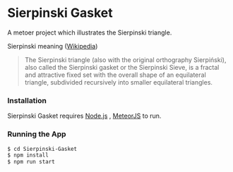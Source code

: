 # Sierpinski Gasket

A metoer project which illustrates the Sierpinski triangle.

Sierpinski meaning ([Wikipedia](https://en.wikipedia.org/wiki/Sierpinski_triangle))

> The Sierpinski triangle (also with the original orthography Sierpiński), also called the Sierpinski gasket or the Sierpinski Sieve, is a fractal and attractive fixed set with the overall shape of an equilateral triangle, subdivided recursively into smaller equilateral triangles. 

### Installation

Sierpinski Gasket requires [Node.js](https://nodejs.org/) , [MeteorJS](https://www.meteor.com/) to run.

### Running the App
```sh
$ cd Sierpinski-Gasket
$ npm install
$ npm run start
```

